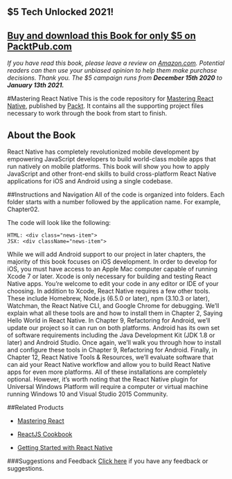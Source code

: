 ## $5 Tech Unlocked 2021!
[Buy and download this Book for only $5 on PacktPub.com](https://www.packtpub.com/product/mastering-react-native/9781785885785)
-----
*If you have read this book, please leave a review on [Amazon.com](https://www.amazon.com/gp/product/1785885782).     Potential readers can then use your unbiased opinion to help them make purchase decisions. Thank you. The $5 campaign         runs from __December 15th 2020__ to __January 13th 2021.__*

#Mastering React Native
This is the code repository for [Mastering React Native](https://www.packtpub.com/web-development/mastering-react-native?utm_source=github&utm_medium=repository&utm_campaign=9781785885785), published by [Packt](https://www.packtpub.com/?utm_source=github). It contains all the supporting project files necessary to work through the book from start to finish.
## About the Book
React Native has completely revolutionized mobile development by empowering JavaScript developers to build world-class mobile apps that run natively on mobile platforms. This book will show you how to apply JavaScript and other front-end skills to build cross-platform React Native applications for iOS and Android using a single codebase.


##Instructions and Navigation
All of the code is organized into folders. Each folder starts with a number followed by the application name. For example, Chapter02.



The code will look like the following:
```
HTML: <div class="news-item">
JSX: <div className="news-item">
```

While we will add Android support to our project in later chapters, the majority of this
book focuses on iOS development. In order to develop for iOS, you must have access to an
Apple Mac computer capable of running Xcode 7 or later. Xcode is only necessary for
building and testing React Native apps. You’re welcome to edit your code in any editor or
IDE of your choosing.
In addition to Xcode, React Native requires a few other tools. These include Homebrew,
Node.js (6.5.0 or later), npm (3.10.3 or later), Watchman, the React Native CLI, and Google
Chrome for debugging. We’ll explain what all these tools are and how to install them in
Chapter 2, Saying Hello World in React Native.
In Chapter 9, Refactoring for Android, we’ll update our project so it can run on both
platforms. Android has its own set of software requirements including the Java
Development Kit (JDK 1.8 or later) and Android Studio. Once again, we’ll walk you
through how to install and configure these tools in Chapter 9, Refactoring for Android.
Finally, in Chapter 12, React Native Tools & Resources, we’ll evaluate software that can aid
your React Native workflow and allow you to build React Native apps for even more
platforms. All of these installations are completely optional. However, it’s worth noting that
the React Native plugin for Universal Windows Platform will require a computer or virtual
machine running Windows 10 and Visual Studio 2015 Community.

##Related Products
* [Mastering React](https://www.packtpub.com/web-development/mastering-react?utm_source=github&utm_medium=repository&utm_campaign=9781783558568)

* [ReactJS Cookbook](https://www.packtpub.com/web-development/reactjs-cookbook?utm_source=github&utm_medium=repository&utm_campaign=9781783980727)

* [Getting Started with React Native](https://www.packtpub.com/application-development/getting-started-react-native?utm_source=github&utm_medium=repository&utm_campaign=9781785885181)

###Suggestions and Feedback
[Click here](https://docs.google.com/forms/d/e/1FAIpQLSe5qwunkGf6PUvzPirPDtuy1Du5Rlzew23UBp2S-P3wB-GcwQ/viewform) if you have any feedback or suggestions.
